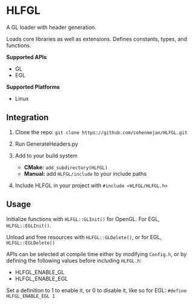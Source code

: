 # HLFGL
A GL loader with header generation.

Loads core libraries as well as extensions. Defines constants, types, and functions.

**Supported APIs**
- GL
- EGL

**Supported Platforms**
- Linux

## Integration
1. Clone the repo: ```git clone https://github.com/cohenmejan/HLFGL.git```

2. Run GenerateHeaders.py
3. Add to your build system
   * **CMake:** ```add_subdirectory(HLFGL)```
   * **Manual:** add ```HLFGL/include``` to your include paths

4. Include HLFGL in your project with ```#include <HLFGL/HLFGL.h>```

## Usage
Initialize functions with ```HLFGL::GLInit()``` for OpenGL.
For EGL, ```HLFGL::EGLInit()```.

Unload and free resources with ```HLFGL::GLDelete()```, or for EGL, ```HLFGL::EGLDelete()``` 

APIs can be selected at compile time either by modifying ```Config.h```, or by defining the following values before
including ```HLFGL.h```:
* HLFGL_ENABLE_GL
* HLFGL_ENABLE_EGL

Set a definition to 1 to enable it, or 0 to disable it, like so for EGL: ```#define HLFGL_ENABLE_EGL 1```
